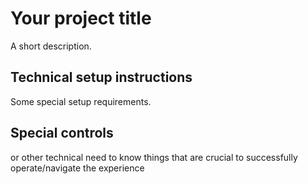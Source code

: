 # Your project title

A short description.

## Technical setup instructions

Some special setup requirements. 

## Special controls 

or other technical need to know things that are crucial to successfully operate/navigate the experience